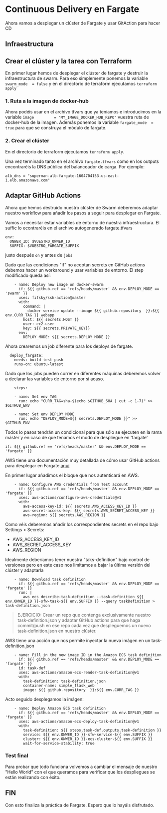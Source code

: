 # Continuous Delivery en Fargate

Ahora vamos a desplegar un clúster de Fargate y usar GitAction para hacer CD

## Infraestructura

## Crear el clúster y la tarea con Terraform

En primer lugar hemos de desplegar el clúster de fargate y destruir la infraestructura de swarm. Para eso simplemente ponemos la variable `swarm_mode  = false` y en el directorio de terraform ejecutamos `terraform apply`

### 1. Ruta a la imagen de docker-hub

Ahora podéis usar en el archivo tfvars que ya teníamos e introducimos en la variable `image         = "MY_IMAGE_DOCKER_HUB_REPO"` vuestra ruta de docker-hub de la imagen.
Además ponemos la variable `fargate_mode  = true` para que se construya el módulo de fargate.

### 2. Crear el clúster

En el directorio de terraform ejecutamos `terraform apply`.

Una vez terminado tanto en el archivo ``fargate.tfvars`` como en los outputs encontraréis la DNS pública del balanceador de carga. Por ejemplo:

``alb_dns = "superman-alb-fargate-1604704153.us-east-1.elb.amazonaws.com"``

## Adaptar GitHub Actions

Ahora que hemos destruido nuestro clúster de Swarm deberemos adaptar nuestro workflow para añadir los pasos a seguir para desplegar en Fargate.

Vamos a necesitar estar variables de entorno de nuestra infraestructura. El suffic lo econtraréis en el archivo autogenerado fargate.tfvars

```
env:
  ONWER_ID: $VUESTRO_OWNER_ID
  SUFFIX: $VUESTRO_FARGATE_SUFFIX
```

justo después `on` y antes de `jobs`

Dado que las condiciones "if" no aceptan secrets en GitHub actions debemos hacer un workaround y usar variables de entorno. El step modificado queda así:

```
    - name: Deploy new image on docker-swarm
      if: ${{ github.ref == 'refs/heads/master' && env.DEPLOY_MODE == 'swarm' }}
      uses: fifsky/ssh-action@master
      with:
        command: |
          docker service update --image ${{ github.repository  }}:${{ env.CURR_TAG }} webapp
        host: ${{ secrets.HOST }}
        user: ec2-user
        key: ${{ secrets.PRIVATE_KEY}}
      env:
        DEPLOY_MODE: ${{ secrets.DEPLOY_MODE }}
```

Ahora crearemos un job diferente para los deploys de fargate.

```
  deploy_fargate:
    needs: build-test-push
    runs-on: ubuntu-latest
```

Dado que los jobs pueden correr en diferentes máquinas deberemos volver a declarar las variables de entorno por si acaso.

```
    steps:

    - name: Set env TAG
      run: echo "CURR_TAG=sha-$(echo $GITHUB_SHA | cut -c 1-7)" >> $GITHUB_ENV

    - name: Set env DEPLOY_MODE
      run: echo "DEPLOY_MODE=${{ secrets.DEPLOY_MODE }}" >> $GITHUB_ENV
```    

Todos lo pasos tendrán un condicional para que sólo se ejecuten en la rama máster y en caso de que tenamos el modo de despliegue en 'fargate'

```
if: ${{ github.ref == 'refs/heads/master' && env.DEPLOY_MODE == 'fargate' }}
```

AWS tiene una documentación muy detallada de cómo usar GitHub actions para desplegar en Fargate [aquí](https://aws.amazon.com/blogs/opensource/github-actions-aws-fargate/)

En primer lugar añadimos el bloque que nos autenticará en AWS.

```
    - name: Configure AWS credentials from Test account
      if: ${{ github.ref == 'refs/heads/master' && env.DEPLOY_MODE == 'fargate' }}
      uses: aws-actions/configure-aws-credentials@v1
      with:
        aws-access-key-id: ${{ secrets.AWS_ACCESS_KEY_ID }}
        aws-secret-access-key: ${{ secrets.AWS_SECRET_ACCESS_KEY }}
        aws-region: ${{ secrets.AWS_REGION }}
```

Como véis deberemos añadir los correspondientes secrets en el repo bajo Settings > Secrets:

- AWS_ACCESS_KEY_ID
- AWS_SECRET_ACCESS_KEY
- AWS_REGION

Idealmente deberíamos tener nuestra "taks-definition" bajo control de versiones pero en este caso nos limitamos a bajar la última versión del clúster y adaptarla

```
    - name: Download task definition
      if: ${{ github.ref == 'refs/heads/master' && env.DEPLOY_MODE == 'fargate' }}
      run: |
        aws ecs describe-task-definition --task-definition ${{ env.ONWER_ID }}-sfw-task-${{ env.SUFFIX }} --query taskDefinition > task-definition.json
```

> EJERCICIO: Crear un repo que contenga exclusivamente nuestro task-definition.json y adaptar GitHub actions para que haga commit/push en ese repo cada vez que despleguemos un nuevo task-definition.json en nuestro clúster.

AWS tiene una acción que nos permite inyectar la nueva imágen en un task-definition.json

```
    - name: Fill in the new image ID in the Amazon ECS task definition
      if: ${{ github.ref == 'refs/heads/master' && env.DEPLOY_MODE == 'fargate' }}
      id: task-def
      uses: aws-actions/amazon-ecs-render-task-definition@v1
      with:
        task-definition: task-definition.json
        container-name: simple_flask_web
        image: ${{ github.repository  }}:${{ env.CURR_TAG }}
```

Acto seguido desplegamos la imágen:

```
    - name: Deploy Amazon ECS task definition
      if: ${{ github.ref == 'refs/heads/master' && env.DEPLOY_MODE == 'fargate' }}
      uses: aws-actions/amazon-ecs-deploy-task-definition@v1
      with:
        task-definition: ${{ steps.task-def.outputs.task-definition }}
        service: ${{ env.ONWER_ID }}-sfw-service-${{ env.SUFFIX }}
        cluster: ${{ env.ONWER_ID }}-ecs-cluster-${{ env.SUFFIX }}
        wait-for-service-stability: true
```



### Test final

Para probar que todo funciona volvemos a cambiar el mensaje de nuestro "Hello World" con el que queramos para verificar que los despliegues se están realizando con éxito.

## FIN

Con esto finaliza la práctica de Fargate. Espero que lo hayáis disfrutado.

